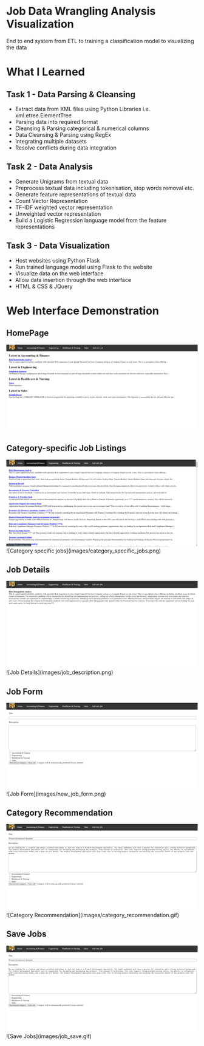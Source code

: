 # Job Data Wrangling Analysis Visualization
 End to end system from ETL to training a classification model to visualizing the data

# What I Learned
## Task 1 - Data Parsing & Cleansing
- Extract data from XML files using Python Libraries i.e. xml.etree.ElementTree
- Parsing data into required format
- Cleansing & Parsing categorical & numerical columns
- Data Cleansing & Parsing using RegEx
- Integrating multiple datasets
- Resolve conflicts during data integration

## Task 2 - Data Analysis
- Generate Unigrams from textual data
- Preprocess textual data including tokenisation, stop words removal etc.
- Generate feature representations of textual data
 - Count Vector Representation
 - TF-IDF weighted vector representation
 - Unweighted vector representation
- Build a Logistic Regression language model from the feature representations

## Task 3 - Data Visualization
- Host websites using Python Flask
- Run trained language model using Flask to the website
- Visualize data on the web interface
- Allow data insertion through the web interface
- HTML & CSS & JQuery

# Web Interface Demonstration
## HomePage
<kbd>
  <img src="images/homepage.png" alt="Home Page">
</kbd>

## Category-specific Job Listings
<kbd>
  <img src="images/category_specific_jobs.png" alt="Category specific jobs">
</kbd>
![Category specific jobs](images/category_specific_jobs.png)

## Job Details
<kbd>
  <img src="images/job_description.png" alt="Job Details">
</kbd>
![Job Details](images/job_description.png)

## Job Form
<kbd>
  <img src="images/new_job_form.png" alt="Job Form">
</kbd>
![Job Form](images/new_job_form.png)

## Category Recommendation
<kbd>
  <img src="images/category_recommendation.gif" alt="Category Recommendation">
</kbd>
![Category Recommendation](images/category_recommendation.gif)

## Save Jobs
<kbd>
  <img src="images/job_save.gif" alt="Save Jobs">
</kbd>
![Save Jobs](images/job_save.gif)
